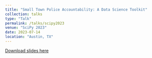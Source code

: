 ```yaml
---
title: "Small Town Police Accountability: A Data Science Toolkit"
collection: talks
type: "Talk"
permalink: /talks/scipy2023
venue: "SciPy 2023"
date: 2023-07-14
location: "Austin, TX"
---
```


[Download slides here](mendible.github.io/files/SciPy_2023.pdf)